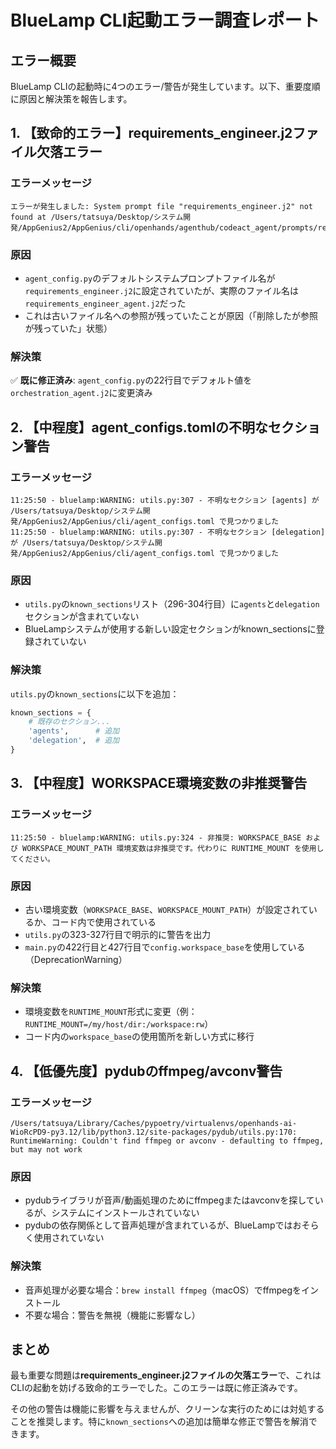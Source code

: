 # BlueLamp CLI起動エラー調査レポート

## エラー概要
BlueLamp CLIの起動時に4つのエラー/警告が発生しています。以下、重要度順に原因と解決策を報告します。

## 1. 【致命的エラー】requirements_engineer.j2ファイル欠落エラー

### エラーメッセージ
```
エラーが発生しました: System prompt file "requirements_engineer.j2" not found at /Users/tatsuya/Desktop/システム開発/AppGenius2/AppGenius/cli/openhands/agenthub/codeact_agent/prompts/requirements_engineer.j2
```

### 原因
- `agent_config.py`のデフォルトシステムプロンプトファイル名が`requirements_engineer.j2`に設定されていたが、実際のファイル名は`requirements_engineer_agent.j2`だった
- これは古いファイル名への参照が残っていたことが原因（「削除したが参照が残っていた」状態）

### 解決策
✅ **既に修正済み**: `agent_config.py`の22行目でデフォルト値を`orchestration_agent.j2`に変更済み

## 2. 【中程度】agent_configs.tomlの不明なセクション警告

### エラーメッセージ
```
11:25:50 - bluelamp:WARNING: utils.py:307 - 不明なセクション [agents] が /Users/tatsuya/Desktop/システム開発/AppGenius2/AppGenius/cli/agent_configs.toml で見つかりました
11:25:50 - bluelamp:WARNING: utils.py:307 - 不明なセクション [delegation] が /Users/tatsuya/Desktop/システム開発/AppGenius2/AppGenius/cli/agent_configs.toml で見つかりました
```

### 原因
- `utils.py`の`known_sections`リスト（296-304行目）に`agents`と`delegation`セクションが含まれていない
- BlueLampシステムが使用する新しい設定セクションがknown_sectionsに登録されていない

### 解決策
`utils.py`の`known_sections`に以下を追加：
```python
known_sections = {
    # 既存のセクション...
    'agents',      # 追加
    'delegation',  # 追加
}
```

## 3. 【中程度】WORKSPACE環境変数の非推奨警告

### エラーメッセージ
```
11:25:50 - bluelamp:WARNING: utils.py:324 - 非推奨: WORKSPACE_BASE および WORKSPACE_MOUNT_PATH 環境変数は非推奨です。代わりに RUNTIME_MOUNT を使用してください。
```

### 原因
- 古い環境変数（`WORKSPACE_BASE`、`WORKSPACE_MOUNT_PATH`）が設定されているか、コード内で使用されている
- `utils.py`の323-327行目で明示的に警告を出力
- `main.py`の422行目と427行目で`config.workspace_base`を使用している（DeprecationWarning）

### 解決策
- 環境変数を`RUNTIME_MOUNT`形式に変更（例：`RUNTIME_MOUNT=/my/host/dir:/workspace:rw`）
- コード内の`workspace_base`の使用箇所を新しい方式に移行

## 4. 【低優先度】pydubのffmpeg/avconv警告

### エラーメッセージ
```
/Users/tatsuya/Library/Caches/pypoetry/virtualenvs/openhands-ai-WioRcPD9-py3.12/lib/python3.12/site-packages/pydub/utils.py:170: RuntimeWarning: Couldn't find ffmpeg or avconv - defaulting to ffmpeg, but may not work
```

### 原因
- pydubライブラリが音声/動画処理のためにffmpegまたはavconvを探しているが、システムにインストールされていない
- pydubの依存関係として音声処理が含まれているが、BlueLampではおそらく使用されていない

### 解決策
- 音声処理が必要な場合：`brew install ffmpeg`（macOS）でffmpegをインストール
- 不要な場合：警告を無視（機能に影響なし）

## まとめ

最も重要な問題は**requirements_engineer.j2ファイルの欠落エラー**で、これはCLIの起動を妨げる致命的エラーでした。このエラーは既に修正済みです。

その他の警告は機能に影響を与えませんが、クリーンな実行のためには対処することを推奨します。特に`known_sections`への追加は簡単な修正で警告を解消できます。